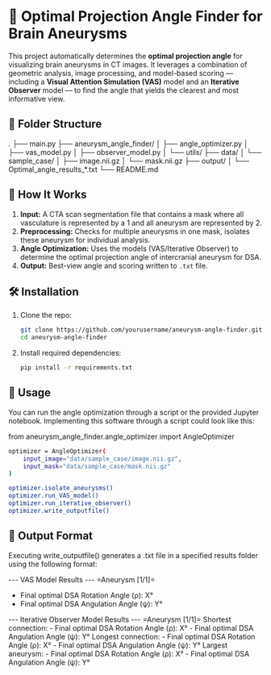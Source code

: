 # 🧠 Optimal Projection Angle Finder for Brain Aneurysms

This project automatically determines the **optimal projection angle** for visualizing brain aneurysms in CT images. It leverages a combination of geometric analysis, image processing, and model-based scoring — including a **Visual Attention Simulation (VAS)** model and an **Iterative Observer** model — to find the angle that yields the clearest and most informative view.

## 📂 Folder Structure
. ├── main.py ├── aneurysm_angle_finder/ │ ├── angle_optimizer.py │ ├── vas_model.py │ ├── observer_model.py │ └── utils/ ├── data/ │ └── sample_case/ │ ├── image.nii.gz │ └── mask.nii.gz ├── output/ │ └── Optimal_angle_results_*.txt └── README.md


## 🧠 How It Works

1. **Input:** A CTA scan segmentation file that contains a mask where all vasculature is represented by a 1 and all aneurysm are represented by 2.
2. **Preprocessing:** Checks for multiple aneurysms in one mask, isolates these aneurysm for individual analysis.
3. **Angle Optimization:** Uses the models (VAS/Iterative Observer) to determine the optimal projection angle of intercranial aneurysm for DSA.
4. **Output:** Best-view angle and scoring written to `.txt` file.

## 🛠️ Installation

1. Clone the repo:
   ```bash
   git clone https://github.com/yourusername/aneurysm-angle-finder.git
   cd aneurysm-angle-finder

2. Install required dependencies:
   ```bash
   pip install -r requirements.txt

## 🧪 Usage
You can run the angle optimization through a script or the provided Jupyter notebook. Implementing this software through a script could look like this:

from aneurysm_angle_finder.angle_optimizer import AngleOptimizer

```bash
optimizer = AngleOptimizer(
    input_image="data/sample_case/image.nii.gz",
    input_mask="data/sample_case/mask.nii.gz"
)

optimizer.isolate_aneurysms()
optimizer.run_VAS_model()
optimizer.run_iterative_observer()
optimizer.write_outputfile()
```

## 📝 Output Format

Executing write_outputfile() generates a .txt file in a specified results folder using the following format:

--- VAS Model Results ---
=Aneurysm [1/1]=
  - Final optimal DSA Rotation Angle (ρ): X°
  - Final optimal DSA Angulation Angle (ψ): Y°

--- Iterative Observer Model Results ---
=Aneurysm [1/1]=
  Shortest connection:
    - Final optimal DSA Rotation Angle (ρ): X°
    - Final optimal DSA Angulation Angle (ψ): Y°
  Longest connection:
    - Final optimal DSA Rotation Angle (ρ): X°
    - Final optimal DSA Angulation Angle (ψ): Y°
  Largest aneurysm:
    - Final optimal DSA Rotation Angle (ρ): X°
    - Final optimal DSA Angulation Angle (ψ): Y°


